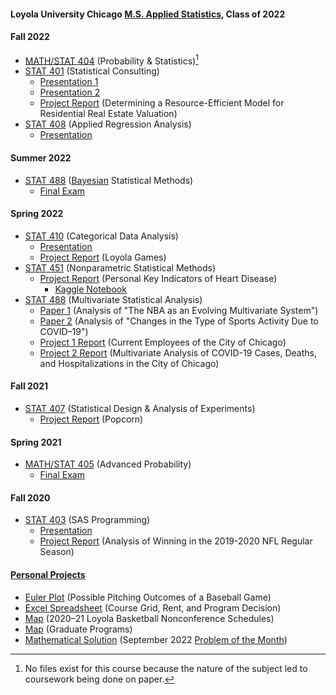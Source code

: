 #### Loyola University Chicago [M.S. Applied Statistics](https://catalog.luc.edu/graduate-professional/graduate-school/arts-sciences/mathematics-statistics/applied-statistics-ms/#curriculumtext), Class of 2022
#### Fall 2022
- [MATH/STAT 404](https://www.luc.edu/math/academics/courses/math404) (Probability & Statistics)[^1]
- [STAT 401](https://www.luc.edu/math/academics/courses/gradstat/stat495statisticalconsultingcapstone) (Statistical Consulting)
  - [Presentation 1](STAT%20401%20–%20Statistical%20Consulting/Presentation%201%20(Loyola%20Games%20Version%202.0).pdf)
  - [Presentation 2](STAT%20401%20–%20Statistical%20Consulting/Presentation%202%20(Nonparametric%20Tests).pdf)
  - [Project Report](STAT%20401%20–%20Statistical%20Consulting/Project%20(Determining%20a%20Resource-Efficient%20Model%20for%20Residential%20Real%20Estate%20Valuation)/Project%20Report.pdf) (Determining a Resource-Efficient Model for Residential Real Estate Valuation)
- [STAT 408](https://www.luc.edu/math/academics/courses/stat408) (Applied Regression Analysis)
  - [Presentation](STAT%20408%20–%20Applied%20Regression%20Analysis/Project%20(Personal%20Key%20Indicators%20of%20Heart%20Disease)/Project%20Presentation.pdf)
#### Summer 2022
- [STAT 488](https://www.luc.edu/math/academics/courses/stat488) ([Bayesian](http://gauss.math.luc.edu/info/courses/fall/2017/detail/#502-STAT488) Statistical Methods)
  - [Final Exam](STAT%20488%20–%20Bayesian%20Statistical%20Methods/Final%20Exam.pdf)
#### Spring 2022
- [STAT 410](https://www.luc.edu/math/academics/courses/stat410) (Categorical Data Analysis)
  - [Presentation](STAT%20410%20–%20Categorical%20Data%20Analysis/Project%20(Loyola%20Games)/Project%20Presentation.pdf)
  - [Project Report](STAT%20410%20–%20Categorical%20Data%20Analysis/Project%20(Loyola%20Games)/Project%20Report.pdf) (Loyola Games)
- [STAT 451](https://www.luc.edu/math/academics/courses/gradstat/stat451appliednonparametricmethods) (Nonparametric Statistical Methods)
  - [Project Report](STAT%20451%20–%20Nonparametric%20Statistical%20Methods/Project%20(Personal%20Key%20Indicators%20of%20Heart%20Disease)/Project%20Report.pdf) (Personal Key Indicators of Heart Disease)
    - [Kaggle Notebook](https://www.kaggle.com/code/charleshwang/stat-451-project)
- [STAT 488](http://gauss.math.luc.edu/info/courses/spring/2022/detail/#807-STAT488) (Multivariate Statistical Analysis)
  - [Paper 1](STAT%20488%20–%20Multivariate%20Statistical%20Analysis/Paper%201%20(The%20NBA%20as%20an%20Evolving%20Multivariate%20System)/Paper%201.pdf) (Analysis of "The NBA as an Evolving Multivariate System")
  - [Paper 2](STAT%20488%20–%20Multivariate%20Statistical%20Analysis/Paper%202%20(Changes%20in%20the%20Type%20of%20Sports%20Activity%20Due%20to%20COVID-19)/Paper%202.pdf) (Analysis of "Changes in the Type of Sports Activity Due to COVID–19")
  - [Project 1 Report](STAT%20488%20–%20Multivariate%20Statistical%20Analysis/Project%201%20(Current%20Employees%20of%20the%20City%20of%20Chicago)/Project%201%20Report.pdf) (Current Employees of the City of Chicago)
  - [Project 2 Report](STAT%20488%20–%20Multivariate%20Statistical%20Analysis/Project%202%20(Multivariate%20Analysis%20of%20COVID-19%20Cases%2C%20Deaths%2C%20and%20Hospitalizations%20in%20the%20City%20of%20Chicago)/Project%202%20Report.pdf) (Multivariate Analysis of COVID-19 Cases, Deaths, and Hospitalizations in the City of Chicago)
#### Fall 2021
- [STAT 407](https://www.luc.edu/math/academics/courses/stat407) (Statistical Design & Analysis of Experiments)
  - [Project Report](STAT%20407%20–%20Statistical%20Design%20%26%20Analysis%20of%20Experiments/Project%20Report%20(Popcorn).pdf) (Popcorn)
#### Spring 2021
- [MATH/STAT 405](https://www.luc.edu/math/academics/courses/math405) (Advanced Probability)
  - [Final Exam](STAT%20405%20–%20Advanced%20Probability/Final%20Exam.pdf)
#### Fall 2020
- [STAT 403](https://www.luc.edu/math/academics/courses/stat403) (SAS Programming)
  - [Presentation](STAT%20403%20–%20SAS%20Programming/Project%20(Analysis%20of%20Winning%20in%20the%202019–2020%20NFL%20Regular%20Season)/Project%20Presentation.pdf)
  - [Project Report](STAT%20403%20–%20SAS%20Programming/Project%20(Analysis%20of%20Winning%20in%20the%202019–2020%20NFL%20Regular%20Season)/Project%20Report.pdf) (Analysis of Winning in the 2019-2020 NFL Regular Season)
#### [Personal Projects](Personal%20Projects)
- [Euler Plot](Personal%20Projects/Summer%202020/Euler%20Plot%20(Baseball%20Pitching%20Outcomes).pdf) (Possible Pitching Outcomes of a Baseball Game)
- [Excel Spreadsheet](Personal%20Projects/Summer%202020/Course%20Grid%2C%20Rent%2C%20and%20Program%20Spreadsheet.xlsx) (Course Grid, Rent, and Program Decision)
- [Map](Personal%20Projects/Summer%202020/Map%20(2020–21%20Loyola%20Basketball%20Nonconference%20Schedules).pdf) (2020–21 Loyola Basketball Nonconference Schedules)
- [Map](Personal%20Projects/Summer%202020/Map%20(Graduate%20Programs).pdf) (Graduate Programs)
- [Mathematical Solution](Personal%20Projects/Fall%202022/September%202022%20Problem%20of%20the%20Month%20Solution.pdf) (September 2022 [Problem of the Month](https://www.luc.edu/math/problemofthemonth))
[^1]: No files exist for this course because the nature of the subject led to coursework being done on paper.
